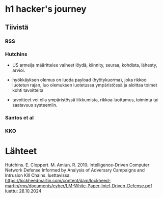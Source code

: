 # h1 hacker's journey

## Tiivistä

### RSS



###  Hutchins

- US armeija määrittelee vaiheet löydä, kiinnity, seuraa, kohdista, lähesty, arvioi.

-  hyökkäyksen olemus on luoda payload (hyötykuorma), joka rikkoo luotetun rajan, luo olemuksen luotetussa ympäristössä ja aloittaa toimet kohti tavoitteita

-  tavoitteet voi olla ympäristössä liikkumista, rikkoa luottamus, toiminta tai saatavuus systeemiin.

### Santos et al



### KKO






# Lähteet

Hutchins. E. Cloppert. M. Amiun. R. 2010. Intelligence-Driven Computer Network Defense Informed by Analysis of Adversary Campaigns and Intrusion Kill Chains. luettavissa: https://lockheedmartin.com/content/dam/lockheed-martin/rms/documents/cyber/LM-White-Paper-Intel-Driven-Defense.pdf luettu: 28.10.2024
